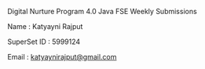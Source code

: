 Digital Nurture Program 4.0 Java FSE Weekly Submissions

Name : Katyayni Rajput

SuperSet ID : 5999124

Email : katyaynirajput@gmail.com
